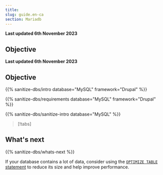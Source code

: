 ```yaml
---
title: 
slug: guide.en-ca
section: Mariadb
---
```


**Last updated 6th November 2023**



## Objective  

**Last updated 6th November 2023**



## Objective  

{{% sanitize-dbs/intro database="MySQL" framework="Drupal" %}}

{{% sanitize-dbs/requirements database="MySQL" framework="Drupal" %}}

{{% sanitize-dbs/sanitize-intro database="MySQL" %}}

> [!tabs]      

## What's next

{{% sanitize-dbs/whats-next %}}

If your database contains a lot of data, consider using the [`OPTIMIZE TABLE` statement](https://mariadb.com/kb/en/optimize-table/)
to reduce its size and help improve performance.
